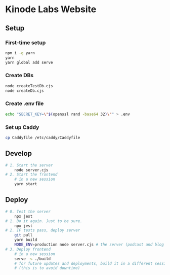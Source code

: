 # Kinode Labs Website

## Setup

### First-time setup
```bash
npm i -g yarn 
yarn 
yarn global add serve 
```
### Create DBs
```bash
node createTestDb.cjs
node createDb.cjs
```
### Create .env file
```bash
echo "SECRET_KEY=\"$(openssl rand -base64 32)\"" > .env
```
### Set up Caddy
```bash
cp Caddyfile /etc/caddy/Caddyfile
```

## Develop
    
```bash
# 1. Start the server
    node server.cjs
# 2. Start the frontend
    # in a new session
    yarn start
```

## Deploy

```bash
# 0. Test the server
    npx jest
# 1. Do it again. Just to be sure.
    npx jest
# 2. IF tests pass, deploy server 
    git pull
    yarn build
    NODE_ENV=production node server.cjs # the server (podcast and blog auth)
# 3. Deploy frontend
    # in a new session
    serve -s ./build
    # for future updates and deployments, build it in a different session and then swap the server
    # (this is to avoid downtime)
```
